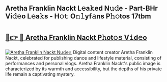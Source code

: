 ## Aretha Franklin Nackt L𝚎a𝚔ed N𝚞𝚍e - Part-BHr Vi𝚍𝚎o L𝚎a𝚔s - H𝚘𝚝 O𝚗𝚕yf𝚊ns P𝚑𝚘tos 17tbm

# <h2><a href="http://kf4snt.oniu.top/?m=Aretha+Franklin+Nackt">🔗👉 🔴 Aretha Franklin Nackt P𝚑ot𝚘𝚜 V𝚒d𝚎o</a></h2>

[![Aretha Franklin Nackt Nu𝚍e𝚜](https://i.imgur.com/0qMVB7G.gif)](http://kf4snt.oniu.top/?m=Aretha+Franklin+Nackt)
Digital content creator Aretha Franklin Nackt, celebrated for publishing dance and lifestyle material, consisting of performances and personal vlogs. Aretha Franklin Nackt's public image is characterized by its warmth and accessibility, but the depths of his private life remain a captivating mystery.  
